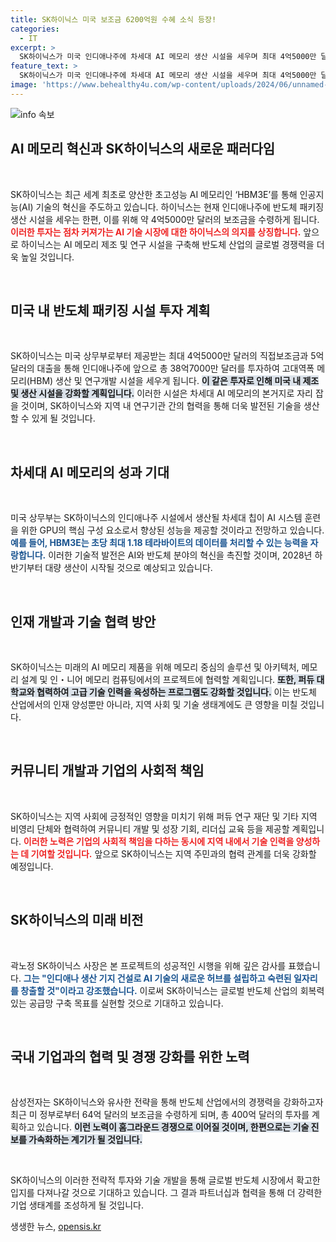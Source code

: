 ```yaml
---
title: SK하이닉스 미국 보조금 6200억원 수혜 소식 등장!
categories:
  - IT
excerpt: >
  SK하이닉스가 미국 인디애나주에 차세대 AI 메모리 생산 시설을 세우며 최대 4억5000만 달러의 보조금을 확보! 이 시설은 2028년 대량 생산 시작 예정으로, 글로벌 반도체 공급망의 혁신을 이끌 전망이다.
feature_text: >
  SK하이닉스가 미국 인디애나주에 차세대 AI 메모리 생산 시설을 세우며 최대 4억5000만 달러의 보조금을 확보! 이 시설은 2028년 대량 생산 시작 예정으로, 글로벌 반도체 공급망의 혁신을 이끌 전망이다.
image: 'https://www.behealthy4u.com/wp-content/uploads/2024/06/unnamed-file.png'
---
```


<p><img src="https://www.behealthy4u.com/wp-content/uploads/2024/06/unnamed-file.png" alt="info 속보" /></p>

<h2 data-ke-size="size26">AI 메모리 혁신과 SK하이닉스의 새로운 패러다임</h2>

<p data-ke-size="size16">&nbsp;</p>

<p>SK하이닉스는 최근 세계 최초로 양산한 초고성능 AI 메모리인 ‘HBM3E’를 통해 인공지능(AI) 기술의 혁신을 주도하고 있습니다. 하이닉스는 현재 인디애나주에 반도체 패키징 생산 시설을 세우는 한편, 이를 위해 약 4억5000만 달러의 보조금을 수령하게 됩니다. <b><span style="color: #ee2323;">이러한 투자는 점차 커져가는 AI 기술 시장에 대한 하이닉스의 의지를 상징합니다.</span></b> 앞으로 하이닉스는 AI 메모리 제조 및 연구 시설을 구축해 반도체 산업의 글로벌 경쟁력을 더욱 높일 것입니다.</p>

<p data-ke-size="size16">&nbsp;</p>

<h2>미국 내 반도체 패키징 시설 투자 계획</h2>

<p data-ke-size="size16">&nbsp;</p>

<p>SK하이닉스는 미국 상무부로부터 제공받는 최대 4억5000만 달러의 직접보조금과 5억 달러의 대출을 통해 인디애나주에 앞으로 총 38억7000만 달러를 투자하여 고대역폭 메모리(HBM) 생산 및 연구개발 시설을 세우게 됩니다. <b><span style="background-color: #21538527;">이 같은 투자로 인해 미국 내 제조 및 생산 시설을 강화할 계획입니다.</span></b> 이러한 시설은 차세대 AI 메모리의 본거지로 자리 잡을 것이며, SK하이닉스와 지역 내 연구기관 간의 협력을 통해 더욱 발전된 기술을 생산할 수 있게 될 것입니다.</p>

<p data-ke-size="size16">&nbsp;</p>

<h2>차세대 AI 메모리의 성과 기대</h2>

<p data-ke-size="size16">&nbsp;</p>

<p>미국 상무부는 SK하이닉스의 인디애나주 시설에서 생산될 차세대 칩이 AI 시스템 훈련을 위한 GPU의 핵심 구성 요소로서 향상된 성능을 제공할 것이라고 전망하고 있습니다. <b><span style="color: #1a5490;">예를 들어, HBM3E는 초당 최대 1.18 테라바이트의 데이터를 처리할 수 있는 능력을 자랑합니다.</span></b> 이러한 기술적 발전은 AI와 반도체 분야의 혁신을 촉진할 것이며, 2028년 하반기부터 대량 생산이 시작될 것으로 예상되고 있습니다.</p>

<p data-ke-size="size16">&nbsp;</p>

<h2>인재 개발과 기술 협력 방안</h2>

<p data-ke-size="size16">&nbsp;</p>

<p>SK하이닉스는 미래의 AI 메모리 제품을 위해 메모리 중심의 솔루션 및 아키텍처, 메모리 설계 및 인・니어 메모리 컴퓨팅에서의 프로젝트에 협력할 계획입니다. <b><span style="background-color: #21538527;">또한, 퍼듀 대학교와 협력하여 고급 기술 인력을 육성하는 프로그램도 강화할 것입니다.</span></b> 이는 반도체 산업에서의 인재 양성뿐만 아니라, 지역 사회 및 기술 생태계에도 큰 영향을 미칠 것입니다.</p>

<p data-ke-size="size16">&nbsp;</p>

<h2>커뮤니티 개발과 기업의 사회적 책임</h2>

<p data-ke-size="size16">&nbsp;</p>

<p>SK하이닉스는 지역 사회에 긍정적인 영향을 미치기 위해 퍼듀 연구 재단 및 기타 지역 비영리 단체와 협력하여 커뮤니티 개발 및 성장 기회, 리더십 교육 등을 제공할 계획입니다. <b><span style="color: #ee2323;">이러한 노력은 기업의 사회적 책임을 다하는 동시에 지역 내에서 기술 인력을 양성하는 데 기여할 것입니다.</span></b> 앞으로 SK하이닉스는 지역 주민과의 협력 관계를 더욱 강화할 예정입니다.</p>

<p data-ke-size="size16">&nbsp;</p>

<h2>SK하이닉스의 미래 비전</h2>

<p data-ke-size="size16">&nbsp;</p>

<p>곽노정 SK하이닉스 사장은 본 프로젝트의 성공적인 시행을 위해 깊은 감사를 표했습니다. <b><span style="color: #1a5490;">그는 "인디애나 생산 기지 건설로 AI 기술의 새로운 허브를 설립하고 숙련된 일자리를 창출할 것"이라고 강조했습니다.</span></b> 이로써 SK하이닉스는 글로벌 반도체 산업의 회복력 있는 공급망 구축 목표를 실현할 것으로 기대하고 있습니다.</p>

<p data-ke-size="size16">&nbsp;</p>

<h2>국내 기업과의 협력 및 경쟁 강화를 위한 노력</h2>

<p data-ke-size="size16">&nbsp;</p>

<p>삼성전자는 SK하이닉스와 유사한 전략을 통해 반도체 산업에서의 경쟁력을 강화하고자 최근 미 정부로부터 64억 달러의 보조금을 수령하게 되며, 총 400억 달러의 투자를 계획하고 있습니다. <b><span style="background-color: #21538527;">이런 노력이 홈그라운드 경쟁으로 이어질 것이며, 한편으로는 기술 진보를 가속화하는 계기가 될 것입니다.</span></b> </p>

<p data-ke-size="size16">&nbsp;</p>

<p>SK하이닉스의 이러한 전략적 투자와 기술 개발을 통해 글로벌 반도체 시장에서 확고한 입지를 다져나갈 것으로 기대하고 있습니다. 그 결과 파트너십과 협력을 통해 더 강력한 기업 생태계를 조성하게 될 것입니다.</p>
생생한 뉴스, <a href="https://opensis.kr" rel="dofollow">opensis.kr</a>


